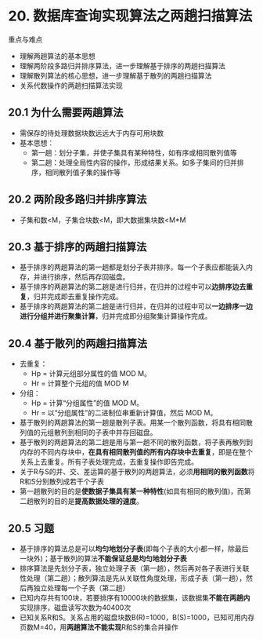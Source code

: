 # 20. 数据库查询实现算法之两趟扫描算法
重点与难点

- 理解两趟算法的基本思想
- 理解两阶段多路归并排序算法，进一步理解基于排序的两趟扫描算法
- 理解散列算法的核心思想，进一步理解基于散列的两趟扫描算法
- 关系代数操作的两趟扫描算法实现

## 20.1 为什么需要两趟算法
- 需保存的待处理数据块数远远大于内存可用块数
- 基本思想：
	- 第一趟：划分子集，并使子集具有某种特性，如有序或相同散列值等
	- 第二趟：处理全局性内容的操作，形成结果关系。如多子集间的归并排序，相同散列值子集的操作等

## 20.2 两阶段多路归并排序算法
- 子集和数<M，子集合块数<M，即大数据集块数<M*M

## 20.3 基于排序的两趟扫描算法
- 基于排序的两趟算法的第一趟都是划分子表并排序。每一个子表应都能装入内存，并进行排序，然后再存回磁盘。
- 基于排序的两趟算法的第二趟是进行归并，在归并的过程中可以**边排序边去重复**，归并完成即去重复操作完成。
- 基于排序的两趟算法的第二趟是进行归并，在归并的过程中可以**一边排序一边进行分组并进行聚集计算**，归并完成即分组聚集计算操作完成。

## 20.4 基于散列的两趟扫描算法
- 去重复：
	- Hp = 计算元组部分属性的值 MOD M。
	- Hr = 计算整个元组的值 MOD M
- 分组：
	- Hp = 计算“分组属性”的值 MOD M。
	- Hr = 以“分组属性”的二进制位串重新计算值，然后 MOD M。
- 基于散列的两趟算法的第一趟是散列子表。用某一个散列函数，将具有相同散列值的元组散列到相同的子表中并存回磁盘。
- 基于散列的两趟算法的第二趟是用与第一趟不同的散列函数，将子表再散列到内存的不同内存块中，**在具有相同散列值的所有内存块中去重复**，即是在整个关系上去重复。所有子表处理完成，去重复操作即告完成。
- 关于R与S的并、交、差运算的基于散列的两趟算法，必须**用相同的散列函数**将R和S分别散列成若干个子表
- 第一趟散列的目的是**使数据子集具有某一种特性**(如具有相同的散列值)，而第二趟散列的目的是**提高数据处理的速度**。


## 20.5 习题
- 基于排序的算法总是可以**均匀地划分子表**(即每个子表的大小都一样，除最后一块外)；基于散列的算法**不能保证总是均匀地划分子表**
- 排序算法是先划分子表，独立处理子表（第一趟），然后再对各子表进行关联性处理（第二趟）；散列算法是先从关联性角度处理，形成子表（第一趟），然后再独立处理每一个子表（第二趟）
- 已知内存共有100块，若要排序有10000块的数据集，该数据集**不能在两趟内**实现排序，磁盘读写次数为40400次
- 已知关系R和S。关系占用的磁盘块数B(R)=1000，B(S)=1000，已知可用内存页数M=40，用**两趟算法不能实现**R和S的集合并操作
